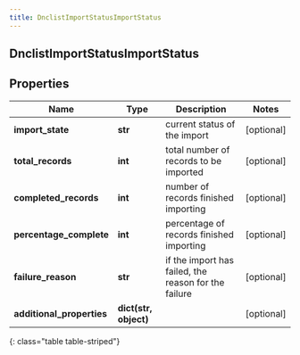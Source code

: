 ```yaml
---
title: DnclistImportStatusImportStatus
---
```

## DnclistImportStatusImportStatus

## Properties

|Name | Type | Description | Notes|
|------------ | ------------- | ------------- | -------------|
| **import_state** | **str** | current status of the import | [optional] |
| **total_records** | **int** | total number of records to be imported | [optional] |
| **completed_records** | **int** | number of records finished importing | [optional] |
| **percentage_complete** | **int** | percentage of records finished importing | [optional] |
| **failure_reason** | **str** | if the import has failed, the reason for the failure | [optional] |
| **additional_properties** | **dict(str, object)** |  | [optional] |
{: class="table table-striped"}


